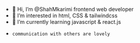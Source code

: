 - 👋 Hi, I’m @ShahMkarimi frontend web developer
- 👀 I’m interested in html, CSS & tailwindcss
- 🌱 I’m currently learning javascript & react.js
-     communication with others are lovely



<!---
ShahMkarimi/ShahMkarimi is a ✨ special ✨ repository because its `README.md` (this file) appears on your GitHub profile.
You can click the Preview link to take a look at your changes.
--->

